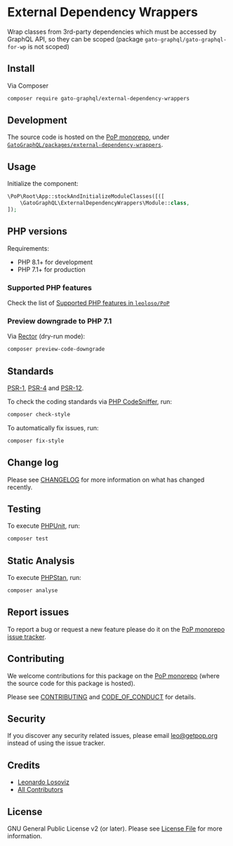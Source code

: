 # External Dependency Wrappers

<!--
[![Build Status][ico-travis]][link-travis]
[![Quality Score][ico-code-quality]][link-code-quality]
[![Software License][ico-license]](LICENSE.md)
[![Latest Version on Packagist][ico-version]][link-packagist]
[![Coverage Status][ico-scrutinizer]][link-scrutinizer]
[![Total Downloads][ico-downloads]][link-downloads]
-->

Wrap classes from 3rd-party dependencies which must be accessed by GraphQL API, so they can be scoped (package `gato-graphql/gato-graphql-for-wp` is not scoped)

## Install

Via Composer

``` bash
composer require gato-graphql/external-dependency-wrappers
```

## Development

The source code is hosted on the [PoP monorepo](https://github.com/leoloso/PoP), under [`GatoGraphQL/packages/external-dependency-wrappers`](https://github.com/leoloso/PoP/tree/master/layers/GatoGraphQL/packages/external-dependency-wrappers).

## Usage

Initialize the component:

``` php
\PoP\Root\App::stockAndInitializeModuleClasses([([
    \GatoGraphQL\ExternalDependencyWrappers\Module::class,
]);
```

## PHP versions

Requirements:

- PHP 8.1+ for development
- PHP 7.1+ for production

### Supported PHP features

Check the list of [Supported PHP features in `leoloso/PoP`](https://github.com/leoloso/PoP/blob/master/docs/supported-php-features.md)

### Preview downgrade to PHP 7.1

Via [Rector](https://github.com/rectorphp/rector) (dry-run mode):

```bash
composer preview-code-downgrade
```

## Standards

[PSR-1](https://www.php-fig.org/psr/psr-1), [PSR-4](https://www.php-fig.org/psr/psr-4) and [PSR-12](https://www.php-fig.org/psr/psr-12).

To check the coding standards via [PHP CodeSniffer](https://github.com/squizlabs/PHP_CodeSniffer), run:

``` bash
composer check-style
```

To automatically fix issues, run:

``` bash
composer fix-style
```

## Change log

Please see [CHANGELOG](CHANGELOG.md) for more information on what has changed recently.

## Testing

To execute [PHPUnit](https://phpunit.de/), run:

``` bash
composer test
```

## Static Analysis

To execute [PHPStan](https://github.com/phpstan/phpstan), run:

``` bash
composer analyse
```

## Report issues

To report a bug or request a new feature please do it on the [PoP monorepo issue tracker](https://github.com/leoloso/PoP/issues).

## Contributing

We welcome contributions for this package on the [PoP monorepo](https://github.com/leoloso/PoP) (where the source code for this package is hosted).

Please see [CONTRIBUTING](CONTRIBUTING.md) and [CODE_OF_CONDUCT](CODE_OF_CONDUCT.md) for details.

## Security

If you discover any security related issues, please email leo@getpop.org instead of using the issue tracker.

## Credits

- [Leonardo Losoviz][link-author]
- [All Contributors][link-contributors]

## License

GNU General Public License v2 (or later). Please see [License File](LICENSE.md) for more information.

[ico-version]: https://img.shields.io/packagist/v/gato-graphql/external-dependency-wrappers.svg?style=flat-square
[ico-license]: https://img.shields.io/badge/license-GPLv2-brightgreen.svg?style=flat-square
[ico-travis]: https://img.shields.io/travis/gato-graphql/external-dependency-wrappers/master.svg?style=flat-square
[ico-scrutinizer]: https://img.shields.io/scrutinizer/coverage/g/gato-graphql/external-dependency-wrappers.svg?style=flat-square
[ico-code-quality]: https://img.shields.io/scrutinizer/g/gato-graphql/external-dependency-wrappers.svg?style=flat-square
[ico-downloads]: https://img.shields.io/packagist/dt/gato-graphql/external-dependency-wrappers.svg?style=flat-square

[link-packagist]: https://packagist.org/packages/gato-graphql/external-dependency-wrappers
[link-travis]: https://travis-ci.org/gato-graphql/external-dependency-wrappers
[link-scrutinizer]: https://scrutinizer-ci.com/g/gato-graphql/external-dependency-wrappers/code-structure
[link-code-quality]: https://scrutinizer-ci.com/g/gato-graphql/external-dependency-wrappers
[link-downloads]: https://packagist.org/packages/gato-graphql/external-dependency-wrappers
[link-author]: https://github.com/leoloso
[link-contributors]: ../../../../../../contributors
